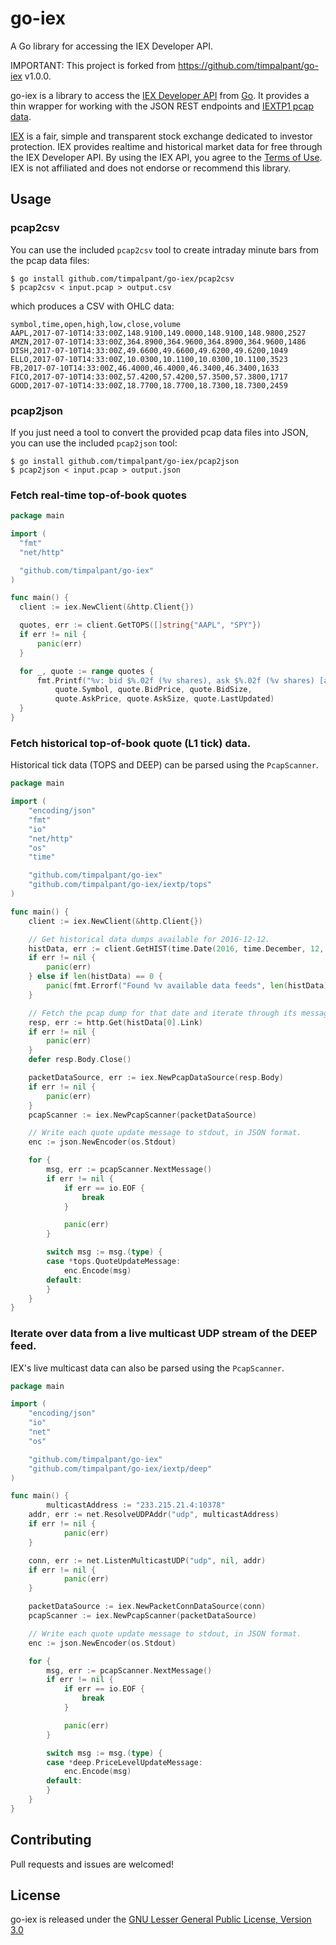# go-iex
A Go library for accessing the IEX Developer API.

IMPORTANT: This project is forked from https://github.com/timpalpant/go-iex v1.0.0.

go-iex is a library to access the [IEX Developer API](https://www.iextrading.com/developer/docs/) from [Go](http://www.golang.org).
It provides a thin wrapper for working with the JSON REST endpoints and [IEXTP1 pcap data](https://www.iextrading.com/trading/market-data/#specifications).

[IEX](https://www.iextrading.com) is a fair, simple and transparent stock exchange dedicated to investor protection.
IEX provides realtime and historical market data for free through the IEX Developer API.
By using the IEX API, you agree to the [Terms of Use](https://www.iextrading.com/api-terms/). IEX is not affiliated
and does not endorse or recommend this library.

## Usage

### pcap2csv

You can use the included `pcap2csv` tool to create intraday minute bars from the pcap data files:

```
$ go install github.com/timpalpant/go-iex/pcap2csv
$ pcap2csv < input.pcap > output.csv
```

which produces a CSV with OHLC data:

```csv
symbol,time,open,high,low,close,volume
AAPL,2017-07-10T14:33:00Z,148.9100,149.0000,148.9100,148.9800,2527
AMZN,2017-07-10T14:33:00Z,364.8900,364.9600,364.8900,364.9600,1486
DISH,2017-07-10T14:33:00Z,49.6600,49.6600,49.6200,49.6200,1049
ELLO,2017-07-10T14:33:00Z,10.0300,10.1100,10.0300,10.1100,3523
FB,2017-07-10T14:33:00Z,46.4000,46.4000,46.3400,46.3400,1633
FICO,2017-07-10T14:33:00Z,57.4200,57.4200,57.3500,57.3800,1717
GOOD,2017-07-10T14:33:00Z,18.7700,18.7700,18.7300,18.7300,2459
```

### pcap2json

If you just need a tool to convert the provided pcap data files into JSON, you can use the included `pcap2json` tool:

```
$ go install github.com/timpalpant/go-iex/pcap2json
$ pcap2json < input.pcap > output.json
```

### Fetch real-time top-of-book quotes

```Go
package main

import (
  "fmt"
  "net/http"

  "github.com/timpalpant/go-iex"
)

func main() {
  client := iex.NewClient(&http.Client{})

  quotes, err := client.GetTOPS([]string{"AAPL", "SPY"})
  if err != nil {
      panic(err)
  }

  for _, quote := range quotes {
      fmt.Printf("%v: bid $%.02f (%v shares), ask $%.02f (%v shares) [as of %v]\n",
          quote.Symbol, quote.BidPrice, quote.BidSize,
          quote.AskPrice, quote.AskSize, quote.LastUpdated)
  }
}
```

### Fetch historical top-of-book quote (L1 tick) data.

Historical tick data (TOPS and DEEP) can be parsed using the `PcapScanner`.

```Go
package main

import (
	"encoding/json"
	"fmt"
	"io"
	"net/http"
	"os"
	"time"

	"github.com/timpalpant/go-iex"
	"github.com/timpalpant/go-iex/iextp/tops"
)

func main() {
	client := iex.NewClient(&http.Client{})

	// Get historical data dumps available for 2016-12-12.
	histData, err := client.GetHIST(time.Date(2016, time.December, 12, 0, 0, 0, 0, time.UTC))
	if err != nil {
		panic(err)
	} else if len(histData) == 0 {
		panic(fmt.Errorf("Found %v available data feeds", len(histData)))
	}

	// Fetch the pcap dump for that date and iterate through its messages.
	resp, err := http.Get(histData[0].Link)
	if err != nil {
		panic(err)
	}
	defer resp.Body.Close()

	packetDataSource, err := iex.NewPcapDataSource(resp.Body)
	if err != nil {
		panic(err)
	}
	pcapScanner := iex.NewPcapScanner(packetDataSource)

	// Write each quote update message to stdout, in JSON format.
	enc := json.NewEncoder(os.Stdout)

	for {
		msg, err := pcapScanner.NextMessage()
		if err != nil {
			if err == io.EOF {
				break
			}

			panic(err)
		}

		switch msg := msg.(type) {
		case *tops.QuoteUpdateMessage:
			enc.Encode(msg)
		default:
		}
	}
}
```

### Iterate over data from a live multicast UDP stream of the DEEP feed.

IEX's live multicast data can also be parsed using the `PcapScanner`.

```Go
package main

import (
	"encoding/json"
	"io"
	"net"
	"os"

	"github.com/timpalpant/go-iex"
	"github.com/timpalpant/go-iex/iextp/deep"
)

func main() {
        multicastAddress := "233.215.21.4:10378"
	addr, err := net.ResolveUDPAddr("udp", multicastAddress)
	if err != nil {
	        panic(err)
	}

	conn, err := net.ListenMulticastUDP("udp", nil, addr)
	if err != nil {
	        panic(err)
	}

	packetDataSource := iex.NewPacketConnDataSource(conn)
	pcapScanner := iex.NewPcapScanner(packetDataSource)

	// Write each quote update message to stdout, in JSON format.
	enc := json.NewEncoder(os.Stdout)

	for {
		msg, err := pcapScanner.NextMessage()
		if err != nil {
			if err == io.EOF {
				break
			}

			panic(err)
		}

		switch msg := msg.(type) {
		case *deep.PriceLevelUpdateMessage:
			enc.Encode(msg)
		default:
		}
	}
}
```
## Contributing

Pull requests and issues are welcomed!

## License

go-iex is released under the [GNU Lesser General Public License, Version 3.0](https://www.gnu.org/licenses/lgpl-3.0.en.html)
